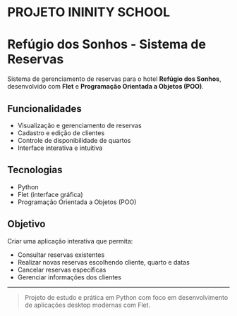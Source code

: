 # PROJETO ININITY SCHOOL

# Refúgio dos Sonhos - Sistema de Reservas

Sistema de gerenciamento de reservas para o hotel **Refúgio dos Sonhos**, desenvolvido com **Flet** e **Programação Orientada a Objetos (POO)**.

## Funcionalidades

- Visualização e gerenciamento de reservas
- Cadastro e edição de clientes
- Controle de disponibilidade de quartos
- Interface interativa e intuitiva

## Tecnologias

- Python
- Flet (interface gráfica)
- Programação Orientada a Objetos (POO)

## Objetivo

Criar uma aplicação interativa que permita:

- Consultar reservas existentes
- Realizar novas reservas escolhendo cliente, quarto e datas
- Cancelar reservas específicas
- Gerenciar informações dos clientes

---

> Projeto de estudo e prática em Python com foco em desenvolvimento de aplicações desktop modernas com Flet.
